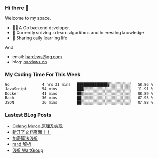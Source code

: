 ### Hi there 👋
Welcome to my space.

- 👨‍🦲 A Go backend developer. 
- 📕 Currently striving to learn algorithms and interesting knowledge
- 💪 Sharing daily learning life

And
- email: hardews@qq.com
- blog: [hardews.cn](hardews.cn)

### My Coding Time For This Week
<!--START_SECTION:waka-->

```txt
Go               4 hrs 31 mins   ██████████████▓░░░░░░░░░░   58.86 %
JavaScript       54 mins         ███░░░░░░░░░░░░░░░░░░░░░░   11.91 %
Docker           41 mins         ██▒░░░░░░░░░░░░░░░░░░░░░░   08.89 %
Bash             36 mins         ██░░░░░░░░░░░░░░░░░░░░░░░   07.93 %
JSON             36 mins         ██░░░░░░░░░░░░░░░░░░░░░░░   07.88 %
```

<!--END_SECTION:waka-->

### Lastest BLog Posts
<!-- BLOG-POST-LIST:START -->
- [Golang Mutex 原理及实现](https://hardews.cn/golang-mutex)
- [新开了文档页面！！](https://hardews.cn/docs-introduction)
- [加密算法浅析](https://hardews.cn/encryption-algorithm)
- [rand 解析](https://hardews.cn/2023_go-rand)
- [浅析 WaitGroup](https://hardews.cn/go-waitgroup)
<!-- BLOG-POST-LIST:END -->

<!--
**Hardews/Hardews** is a ✨ _special_ ✨ repository because its `README.md` (this file) appears on your GitHub profile.

Here are some ideas to get you started:

- 🔭 I’m currently working on ...
- 🌱 I’m currently learning ...
- 👯 I’m looking to collaborate on ...
- 🤔 I’m looking for help with ...
- 💬 Ask me about ...
- 📫 How to reach me: ...
- 😄 Pronouns: ...
- ⚡ Fun fact: ...
-->
